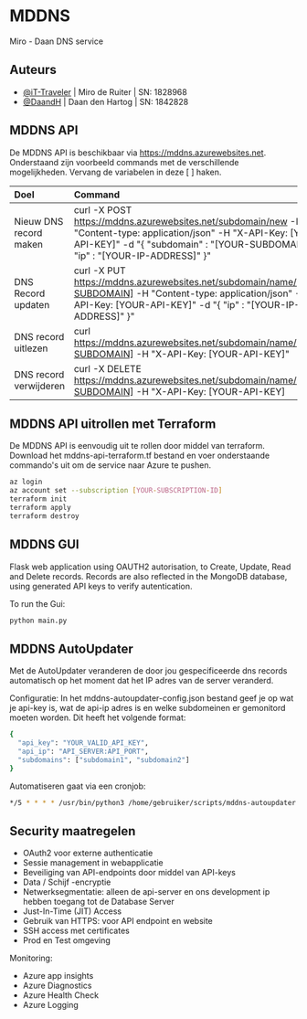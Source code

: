 # MDDNS

Miro - Daan DNS service

## Auteurs

- [@iT-Traveler](https://github.com/iT-Traveler) | Miro de Ruiter | SN: 1828968
- [@DaandH](https://github.com/DaandH) | Daan den Hartog | SN: 1842828


## MDDNS API

De MDDNS API is beschikbaar via https://mddns.azurewebsites.net. Onderstaand zijn voorbeeld commands met de verschillende mogelijkheden. Vervang de variabelen in deze [ ] haken.

| Doel | Command                |
| :-------- | :------------------------- |
| Nieuw DNS record maken | curl -X POST https://mddns.azurewebsites.net/subdomain/new -H "Content-type: application/json" -H "X-API-Key: [YOUR-API-KEY]" -d "{ \"subdomain\" : \"[YOUR-SUBDOMAIN]\", \"ip\" : \"[YOUR-IP-ADDRESS]\" }" |
| DNS Record updaten | curl -X PUT https://mddns.azurewebsites.net/subdomain/name/[YOUR-SUBDOMAIN] -H "Content-type: application/json" -H "X-API-Key: [YOUR-API-KEY]" -d "{ \"ip\" : \"[YOUR-IP-ADDRESS]\" }" |
| DNS record uitlezen | curl https://mddns.azurewebsites.net/subdomain/name/[YOUR-SUBDOMAIN] -H "X-API-Key: [YOUR-API-KEY]" |
| DNS record verwijderen | curl -X DELETE https://mddns.azurewebsites.net/subdomain/name/[YOUR-SUBDOMAIN] -H "X-API-Key: [YOUR-API-KEY] |

## MDDNS API uitrollen met Terraform

De MDDNS API is eenvoudig uit te rollen door middel van terraform. Download het mddns-api-terraform.tf bestand en voer onderstaande commando's uit om de service naar Azure te pushen.

```bash
az login
az account set --subscription [YOUR-SUBSCRIPTION-ID]
terraform init
terraform apply
terraform destroy
```

## MDDNS GUI

Flask web application using OAUTH2 autorisation, to Create, Update, Read and Delete records. Records are also reflected in the MongoDB database, using generated API keys to verify autentication.

To run the Gui:

```bash
python main.py
```

## MDDNS AutoUpdater

Met de AutoUpdater veranderen de door jou gespecificeerde dns records automatisch op het moment dat het IP adres van de server veranderd.

Configuratie:
In het mddns-autoupdater-config.json bestand geef je op wat je api-key is, wat de api-ip adres is en welke subdomeinen er gemonitord moeten worden. Dit heeft het volgende format:

```bash
{
  "api_key": "YOUR_VALID_API_KEY",
  "api_ip": "API_SERVER:API_PORT",
  "subdomains": ["subdomain1", "subdomain2"]
}
```

Automatiseren gaat via een cronjob:

```bash
*/5 * * * * /usr/bin/python3 /home/gebruiker/scripts/mddns-autoupdater.py # Check elke 5 minuten of het ip adres van de server is veranderd.
```

## Security maatregelen

* OAuth2 voor externe authenticatie
* Sessie management in webapplicatie
* Beveiliging van API-endpoints door middel van API-keys
* Data / Schijf -encryptie
* Netwerksegmentatie: alleen de api-server en ons development ip hebben toegang tot de Database Server
* Just-In-Time (JIT) Access
* Gebruik van HTTPS: voor API endpoint en website
* SSH access met certificates
* Prod en Test omgeving

Monitoring:
* Azure app insights
* Azure Diagnostics
* Azure Health Check
* Azure Logging
